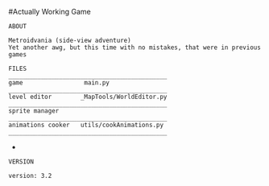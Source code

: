 #Actually Working Game

    ABOUT

    Metroidvania (side-view adventure)
    Yet another awg, but this time with no mistakes, that were in previous games
    
    FILES
    ____________________________________________
    game                 main.py
    ____________________________________________
    level editor        _MapTools/WorldEditor.py
    ____________________________________________
    sprite manager
    ____________________________________________
    animations cooker   utils/cookAnimations.py
    ____________________________________________
    
-
    
    VERSION
    
    version: 3.2
